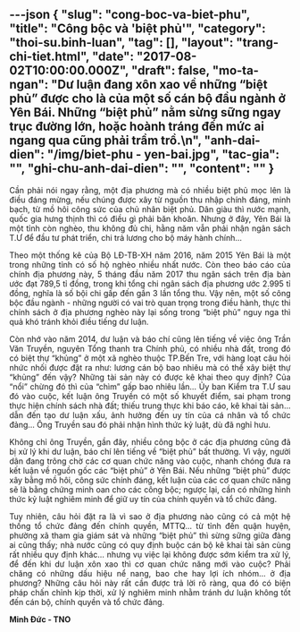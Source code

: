 ---json
{
    "slug": "cong-boc-va-biet-phu",
    "title": "Công bộc và 'biệt phủ'",
    "category": "thoi-su.binh-luan",
    "tag": [],
    "layout": "trang-chi-tiet.html",
    "date": "2017-08-02T10:00:00.000Z",
    "draft": false,
    "mo-ta-ngan": "Dư luận đang xôn xao về những “biệt phủ” được cho là của một số cán bộ đầu ngành ở Yên Bái. Những “biệt phủ” nằm sừng sững ngay trục đường lớn, hoặc hoành tráng đến mức ai ngang qua cũng phải trầm trồ.\n",
    "anh-dai-dien": "/img/biet-phu - yen-bai.jpg",
    "tac-gia": "",
    "ghi-chu-anh-dai-dien": "",
    "__content__": ""
}
---
<p style="text-align:justify">Cần phải n&oacute;i ngay rằng, một địa phương m&agrave; c&oacute; nhiều biệt phủ mọc l&ecirc;n l&agrave; điều đ&aacute;ng mừng, nếu ch&uacute;ng được x&acirc;y từ nguồn thu nhập ch&iacute;nh đ&aacute;ng, minh bạch, từ mồ h&ocirc;i c&ocirc;ng sức của chủ nh&acirc;n biệt phủ. D&acirc;n gi&agrave;u th&igrave; nước mạnh, quốc gia hưng thịnh th&igrave; c&oacute; điều g&igrave; phải băn khoăn. Nhưng ở đ&acirc;y, Y&ecirc;n B&aacute;i l&agrave; một tỉnh c&ograve;n ngh&egrave;o, thu kh&ocirc;ng đủ chi, hằng năm vẫn phải nhận ng&acirc;n s&aacute;ch T.Ư để đầu tư ph&aacute;t triển, chi trả lương cho bộ m&aacute;y h&agrave;nh ch&iacute;nh&hellip;</p>

<p style="text-align:justify">Theo một thống k&ecirc; của Bộ LĐ-TB-XH năm 2016, năm 2015 Y&ecirc;n B&aacute;i l&agrave; một trong những tỉnh c&oacute; số hộ ngh&egrave;o nhiều nhất nước. C&ograve;n theo b&aacute;o c&aacute;o của ch&iacute;nh địa phương n&agrave;y, 5 th&aacute;ng đầu năm 2017 thu ng&acirc;n s&aacute;ch tr&ecirc;n địa b&agrave;n ước đạt 789,5 tỉ đồng, trong khi tổng chi ng&acirc;n s&aacute;ch địa phương ước 2.995 tỉ đồng, nghĩa l&agrave; số bội chi gấp đến gần 3 lần tổng thu. Vậy n&ecirc;n, một số c&ocirc;ng bộc đầu ng&agrave;nh - những người c&oacute; vai tr&ograve; quan trọng trong điều h&agrave;nh, thực thi ch&iacute;nh s&aacute;ch ở địa phương ngh&egrave;o n&agrave;y lại sống trong &ldquo;biệt phủ&rdquo; nguy nga th&igrave; quả kh&oacute; tr&aacute;nh khỏi điều tiếng dư luận.</p>

<p style="text-align:justify">C&ograve;n nhớ v&agrave;o năm 2014, dư luận v&agrave; b&aacute;o ch&iacute; cũng l&ecirc;n tiếng về việc &ocirc;ng Trần Văn Truyền, nguy&ecirc;n Tổng thanh tra Ch&iacute;nh phủ, c&oacute; nhiều nh&agrave; đất, trong đ&oacute; c&oacute; biệt thự &ldquo;khủng&rdquo; ở một x&atilde; ngh&egrave;o thuộc TP.Bến Tre, với h&agrave;ng loạt c&acirc;u hỏi nhức nhối được đặt ra như: lương c&aacute;n bộ bao nhi&ecirc;u m&agrave; c&oacute; thể x&acirc;y biệt thự &ldquo;khủng&rdquo; đến vậy? Những t&agrave;i sản n&agrave;y c&oacute; được k&ecirc; khai theo quy định? Của &ldquo;nổi&rdquo; chừng đ&oacute; th&igrave; của &ldquo;ch&igrave;m&rdquo; gấp bao nhi&ecirc;u lần... Ủy ban Kiểm tra T.Ư sau đ&oacute; v&agrave;o cuộc, kết luận &ocirc;ng Truyền c&oacute; một số khuyết điểm, sai phạm trong thực hiện ch&iacute;nh s&aacute;ch nh&agrave; đất; thiếu trung thực khi b&aacute;o c&aacute;o, k&ecirc; khai t&agrave;i sản... dẫn đến tạo dư luận xấu, ảnh hưởng đến uy t&iacute;n của c&aacute; nh&acirc;n v&agrave; tổ chức đảng... &Ocirc;ng Truyền sau đ&oacute; phải nhận h&igrave;nh thức kỷ luật, d&ugrave; đ&atilde; nghỉ hưu.</p>

<p style="text-align:justify">Kh&ocirc;ng chỉ &ocirc;ng Truyền, gần đ&acirc;y, nhiều c&ocirc;ng bộc ở c&aacute;c địa phương cũng đ&atilde; bị xử l&yacute; khi dư luận, b&aacute;o ch&iacute; l&ecirc;n tiếng về &ldquo;biệt phủ&rdquo; bất thường. V&igrave; vậy, người d&acirc;n đang tr&ocirc;ng chờ c&aacute;c cơ quan chức năng v&agrave;o cuộc, nhanh ch&oacute;ng đưa ra kết luận về nguồn gốc c&aacute;c &ldquo;biệt phủ&rdquo; ở Y&ecirc;n B&aacute;i. Nếu những &ldquo;biệt phủ&rdquo; được x&acirc;y bằng mồ h&ocirc;i, c&ocirc;ng sức ch&iacute;nh đ&aacute;ng, kết luận của c&aacute;c cơ quan chức năng sẽ l&agrave; bằng chứng minh oan cho c&aacute;c c&ocirc;ng bộc; ngược lại, cần c&oacute; những h&igrave;nh thức kỷ luật nghi&ecirc;m minh để giữ uy t&iacute;n của ch&iacute;nh quyền v&agrave; tổ chức đảng.</p>

<p style="text-align:justify">Tuy nhi&ecirc;n, c&acirc;u hỏi đặt ra l&agrave; v&igrave; sao ở địa phương n&agrave;o cũng c&oacute; cả một hệ thống tổ chức đảng đến ch&iacute;nh quyền, MTTQ&hellip; từ tỉnh đến quận huyện, phường x&atilde; tham gia gi&aacute;m s&aacute;t v&agrave; những &ldquo;biệt phủ&rdquo; th&igrave; sừng sững giữa đ&agrave;ng ai cũng thấy; nh&agrave; nước cũng c&oacute; quy định buộc c&aacute;n bộ k&ecirc; khai t&agrave;i sản c&ugrave;ng rất nhiều quy định kh&aacute;c&hellip; nhưng vụ việc lại kh&ocirc;ng được sớm kiểm tra xử l&yacute;, để đến khi dư luận x&ocirc;n xao th&igrave; cơ quan chức năng mới v&agrave;o cuộc? Phải chăng c&oacute; những dấu hiệu nể nang, bao che hay lợi &iacute;ch nh&oacute;m&hellip; ở địa phương? Những c&acirc;u hỏi n&agrave;y rất cần được trả lời r&otilde; r&agrave;ng, qua đ&oacute; c&oacute; biện ph&aacute;p chấn chỉnh kịp thời, xử l&yacute; nghi&ecirc;m minh nhằm tr&aacute;nh dư luận kh&ocirc;ng tốt đến c&aacute;n bộ, ch&iacute;nh quyền v&agrave; tổ chức đảng.</p>

<p style="text-align:justify"><strong>Minh Đức - TNO</strong></p>

